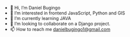 - 👋 Hi, I’m Daniel Bugingo 
- 👀 I’m interested in frontend JavaScript, Python and GIS
- 🌱 I’m currently learning JAVA
- 💞️ I’m looking to collaborate on a Django project.
- 📫 How to reach me danielbugingo1@gmail.com 

<!---
danielbugingo/danielbugingo is a ✨ special ✨ repository because its `README.md` (this file) appears on your GitHub profile.
You can click the Preview link to take a look at your changes.
--->

